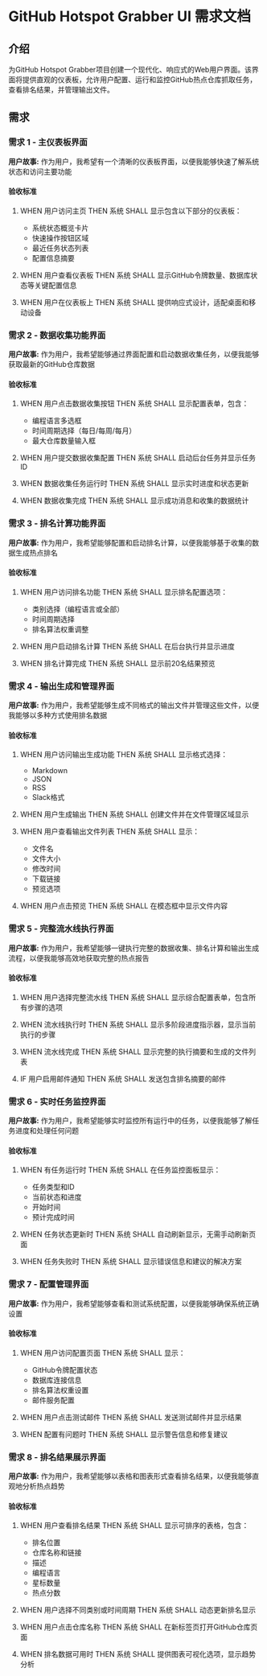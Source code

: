 # GitHub Hotspot Grabber UI 需求文档

## 介绍

为GitHub Hotspot Grabber项目创建一个现代化、响应式的Web用户界面。该界面将提供直观的仪表板，允许用户配置、运行和监控GitHub热点仓库抓取任务，查看排名结果，并管理输出文件。

## 需求

### 需求 1 - 主仪表板界面

**用户故事:** 作为用户，我希望有一个清晰的仪表板界面，以便我能够快速了解系统状态和访问主要功能

#### 验收标准

1. WHEN 用户访问主页 THEN 系统 SHALL 显示包含以下部分的仪表板：
   - 系统状态概览卡片
   - 快速操作按钮区域
   - 最近任务状态列表
   - 配置信息摘要

2. WHEN 用户查看仪表板 THEN 系统 SHALL 显示GitHub令牌数量、数据库状态等关键配置信息

3. WHEN 用户在仪表板上 THEN 系统 SHALL 提供响应式设计，适配桌面和移动设备

### 需求 2 - 数据收集功能界面

**用户故事:** 作为用户，我希望能够通过界面配置和启动数据收集任务，以便我能够获取最新的GitHub仓库数据

#### 验收标准

1. WHEN 用户点击数据收集按钮 THEN 系统 SHALL 显示配置表单，包含：
   - 编程语言多选框
   - 时间周期选择（每日/每周/每月）
   - 最大仓库数量输入框

2. WHEN 用户提交数据收集配置 THEN 系统 SHALL 启动后台任务并显示任务ID

3. WHEN 数据收集任务运行时 THEN 系统 SHALL 显示实时进度和状态更新

4. WHEN 数据收集完成 THEN 系统 SHALL 显示成功消息和收集的数据统计

### 需求 3 - 排名计算功能界面

**用户故事:** 作为用户，我希望能够配置和启动排名计算，以便我能够基于收集的数据生成热点排名

#### 验收标准

1. WHEN 用户访问排名功能 THEN 系统 SHALL 显示排名配置选项：
   - 类别选择（编程语言或全部）
   - 时间周期选择
   - 排名算法权重调整

2. WHEN 用户启动排名计算 THEN 系统 SHALL 在后台执行并显示进度

3. WHEN 排名计算完成 THEN 系统 SHALL 显示前20名结果预览

### 需求 4 - 输出生成和管理界面

**用户故事:** 作为用户，我希望能够生成不同格式的输出文件并管理这些文件，以便我能够以多种方式使用排名数据

#### 验收标准

1. WHEN 用户访问输出生成功能 THEN 系统 SHALL 显示格式选择：
   - Markdown
   - JSON
   - RSS
   - Slack格式

2. WHEN 用户生成输出 THEN 系统 SHALL 创建文件并在文件管理区域显示

3. WHEN 用户查看输出文件列表 THEN 系统 SHALL 显示：
   - 文件名
   - 文件大小
   - 修改时间
   - 下载链接
   - 预览选项

4. WHEN 用户点击预览 THEN 系统 SHALL 在模态框中显示文件内容

### 需求 5 - 完整流水线执行界面

**用户故事:** 作为用户，我希望能够一键执行完整的数据收集、排名计算和输出生成流程，以便我能够高效地获取完整的热点报告

#### 验收标准

1. WHEN 用户选择完整流水线 THEN 系统 SHALL 显示综合配置表单，包含所有步骤的选项

2. WHEN 流水线执行时 THEN 系统 SHALL 显示多阶段进度指示器，显示当前执行的步骤

3. WHEN 流水线完成 THEN 系统 SHALL 显示完整的执行摘要和生成的文件列表

4. IF 用户启用邮件通知 THEN 系统 SHALL 发送包含排名摘要的邮件

### 需求 6 - 实时任务监控界面

**用户故事:** 作为用户，我希望能够实时监控所有运行中的任务，以便我能够了解任务进度和处理任何问题

#### 验收标准

1. WHEN 有任务运行时 THEN 系统 SHALL 在任务监控面板显示：
   - 任务类型和ID
   - 当前状态和进度
   - 开始时间
   - 预计完成时间

2. WHEN 任务状态更新时 THEN 系统 SHALL 自动刷新显示，无需手动刷新页面

3. WHEN 任务失败时 THEN 系统 SHALL 显示错误信息和建议的解决方案

### 需求 7 - 配置管理界面

**用户故事:** 作为用户，我希望能够查看和测试系统配置，以便我能够确保系统正确设置

#### 验收标准

1. WHEN 用户访问配置页面 THEN 系统 SHALL 显示：
   - GitHub令牌配置状态
   - 数据库连接信息
   - 排名算法权重设置
   - 邮件服务配置

2. WHEN 用户点击测试邮件 THEN 系统 SHALL 发送测试邮件并显示结果

3. WHEN 配置有问题时 THEN 系统 SHALL 显示警告信息和修复建议

### 需求 8 - 排名结果展示界面

**用户故事:** 作为用户，我希望能够以表格和图表形式查看排名结果，以便我能够直观地分析热点趋势

#### 验收标准

1. WHEN 用户查看排名结果 THEN 系统 SHALL 显示可排序的表格，包含：
   - 排名位置
   - 仓库名称和链接
   - 描述
   - 编程语言
   - 星标数量
   - 热点分数

2. WHEN 用户选择不同类别或时间周期 THEN 系统 SHALL 动态更新排名显示

3. WHEN 用户点击仓库名称 THEN 系统 SHALL 在新标签页打开GitHub仓库页面

4. WHEN 排名数据可用时 THEN 系统 SHALL 提供图表可视化选项，显示趋势分析